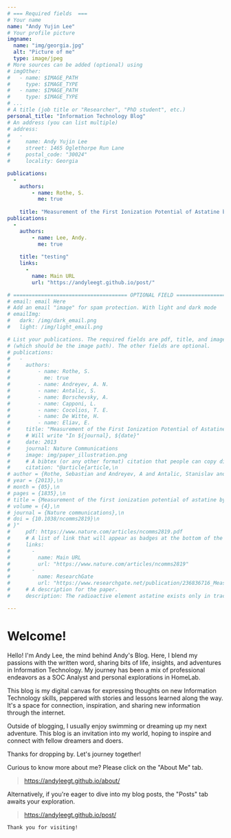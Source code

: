 ```yaml
---
# === Required fields  ===
# Your name 
name: "Andy Yujin Lee"
# Your profile picture
imgname: 
  name: "img/georgia.jpg"
  alt: "Picture of me"
  type: image/jpeg
# More sources can be added (optional) using 
# imgOther:
#   - name: $IMAGE_PATH
#     type: $IMAGE_TYPE
#   - name: $IMAGE_PATH
#     type: $IMAGE_TYPE
# ...
# A title (job title or "Researcher", "PhD student", etc.)
personal_title: "Information Technology Blog"
# An address (you can list multiple)
# address: 
#   - 
#     name: Andy Yujin Lee
#     street: 1465 Oglethorpe Run Lane
#     postal_code: "30024"
#     locality: Georgia

publications:
  - 
    authors:
        - name: Rothe, S. 
          me: true
        
    title: "Measurement of the First Ionization Potential of Astatine by Laser Ionization Spectroscopy"
publications:
  - 
    authors:
        - name: Lee, Andy. 
          me: true
        
    title: "testing"
    links:
      -
        name: Main URL
        url: "https://andyleegt.github.io/post/"

# ===================================== OPTIONAL FIELD =======================================
# email: email Here
# Add an email "image" for spam protection. With light and dark mode
# emailImg: 
#   dark: /img/dark_email.png
#   light: /img/light_email.png

# List your publications. The required fields are pdf, title, and image 
# (which should be the image path). The other fields are optional.
# publications:
#   - 
#     authors:
#         - name: Rothe, S. 
#           me: true
#         - name: Andreyev, A. N. 
#         - name: Antalic, S.
#         - name: Borschevsky, A.
#         - name: Capponi, L.
#         - name: Cocolios, T. E.
#         - name: De Witte, H.
#         - name: Eliav, E.
#     title: "Measurement of the First Ionization Potential of Astatine by Laser Ionization Spectroscopy"
#     # Will write "In ${journal}, ${date}"
#     date: 2013
#     journal: Nature Communications
#     image: img/paper_illustration.png
#     # A bibtex (or any other format) citation that people can copy directly from the website.
#     citation: "@article{article,\n
# author = {Rothe, Sebastian and Andreyev, A and Antalic, Stanislav and Borschevsky, Anastasia and Capponi, Luigi and Cocolios, Thomas and De Witte, Hilde and Eliav, Ephraim and Fedorov, D.V. and Fedosseev, Valentin and Fink, D and Fritzsche, s and Ghys, Lars and Huyse, M and Imai, Nobuaki and Kaldor, U and Kudryavtsev, Yu and Koester, Ulli and Lane, J and Wendt, Klaus},\n
# year = {2013},\n
# month = {05},\n
# pages = {1835},\n
# title = {Measurement of the first ionization potential of astatine by laser ionization spectroscopy},\n
# volume = {4},\n
# journal = {Nature communications},\n
# doi = {10.1038/ncomms2819}\n
# }"
#     pdf: https://www.nature.com/articles/ncomms2819.pdf
#     # A list of link that will appear as badges at the bottom of the publication.
#     links:
#       -
#         name: Main URL
#         url: "https://www.nature.com/articles/ncomms2819"
#       -
#         name: ResearchGate
#         url: "https://www.researchgate.net/publication/236836716_Measurement_of_the_first_ionization_potential_of_astatine_by_laser_ionization_spectroscopy"
#     # A description for the paper.
#     description: The radioactive element astatine exists only in trace amounts in nature. Its properties can therefore only be explored by study of the minute quantities of artificially produced isotopes or by performing theoretical calculations. One of the most important properties influencing the chemical behaviour is the energy required to remove one electron from the valence shell, referred to as the ionization potential.

---
```


# Welcome!
Hello! I'm Andy Lee, the mind behind Andy's Blog. Here, I blend my passions with the written word, sharing bits of life, insights, and adventures in Information Technology. 
My journey has been a mix of professional endeavors as a SOC Analyst and personal explorations in HomeLab.

This blog is my digital canvas for expressing thoughts on new Information Technology skills, peppered with stories and lessons learned along the way. 
It's a space for connection, inspiration, and sharing new information through the internet.

Outside of blogging, I usually enjoy swimming or dreaming up my next adventure. 
This blog is an invitation into my world, hoping to inspire and connect with fellow dreamers and doers.

Thanks for dropping by. Let's journey together!

Curious to know more about me? Please click on the "About Me" tab. 
> https://andyleegt.github.io/about/

Alternatively, if you're eager to dive into my blog posts, the "Posts" tab awaits your exploration. 
> https://andyleegt.github.io/post/




`Thank you for visiting!`
